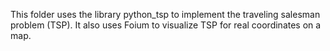 This folder uses the library python_tsp to implement the traveling salesman problem (TSP). It also uses Foium to visualize TSP for real coordinates on a map.